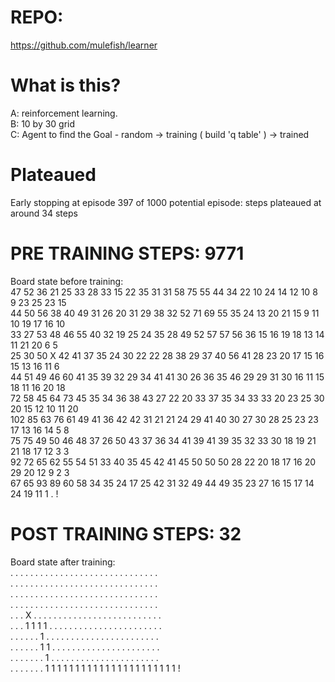 # REPO: 
https://github.com/mulefish/learner  

# What is this? 
A: reinforcement learning.     
B: 10 by 30 grid   
C: Agent to find the Goal - random ->  training ( build 'q table' ) -> trained   

# Plateaued
Early stopping at episode 397 of 1000 potential episode: steps plateaued at around 34 steps


# PRE TRAINING STEPS: 9771
Board state before training:  
47 52 36 21 25 33 28 33 15 22 35 31 31 58 75 55 44 34 22 10 24 14 12 10 8 9 23 25 23 15  
44 50 56 38 40 49 31 26 20 31 29 38 32 52 71 69 55 35 24 13 20 21 15 9 11 10 19 17 16 10  
33 27 53 48 46 55 40 32 19 25 24 35 28 49 52 57 57 56 36 15 16 19 18 13 14 11 21 20 6 5  
25 30 50 X 42 41 37 35 24 30 22 22 28 38 29 37 40 56 41 28 23 20 17 15 16 15 13 16 11 6   
44 51 49 46 60 41 35 39 32 29 34 41 41 30 26 36 35 46 29 29 31 30 16 11 15 18 11 16 20 18   
72 58 45 64 73 45 35 34 36 38 43 27 22 20 33 37 35 34 33 33 20 23 25 30 20 15 12 10 11 20   
102 85 63 76 61 49 41 36 42 42 31 21 21 24 29 41 40 30 27 30 28 25 23 23 17 13 16 14 5 8   
75 75 49 50 46 48 37 26 50 43 37 36 34 41 39 41 39 35 32 33 30 18 19 21 21 18 17 12 3 3  
92 72 65 62 55 54 51 33 40 35 45 42 41 45 50 50 50 28 22 20 18 17 16 20 29 20 12 9 2 3  
67 65 93 89 60 58 34 35 24 17 25 42 31 32 49 44 49 35 23 27 16 15 17 14 24 19 11 1 . !  
  
# POST TRAINING STEPS: 32   
Board state after training:   
. . . . . . . . . . . . . . . . . . . . . . . . . . . . . .   
. . . . . . . . . . . . . . . . . . . . . . . . . . . . . .   
. . . . . . . . . . . . . . . . . . . . . . . . . . . . . .   
. . . . . . . . . . . . . . . . . . . . . . . . . . . . . .   
. . . X . . . . . . . . . . . . . . . . . . . . . . . . . .   
. . . 1 1 1 1 . . . . . . . . . . . . . . . . . . . . . . .   
. . . . . . 1 . . . . . . . . . . . . . . . . . . . . . . .   
. . . . . . 1 1 . . . . . . . . . . . . . . . . . . . . . .    
. . . . . . . 1 . . . . . . . . . . . . . . . . . . . . . .   
. . . . . . . 1 1 1 1 1 1 1 1 1 1 1 1 1 1 1 1 1 1 1 1 1 1 !  

